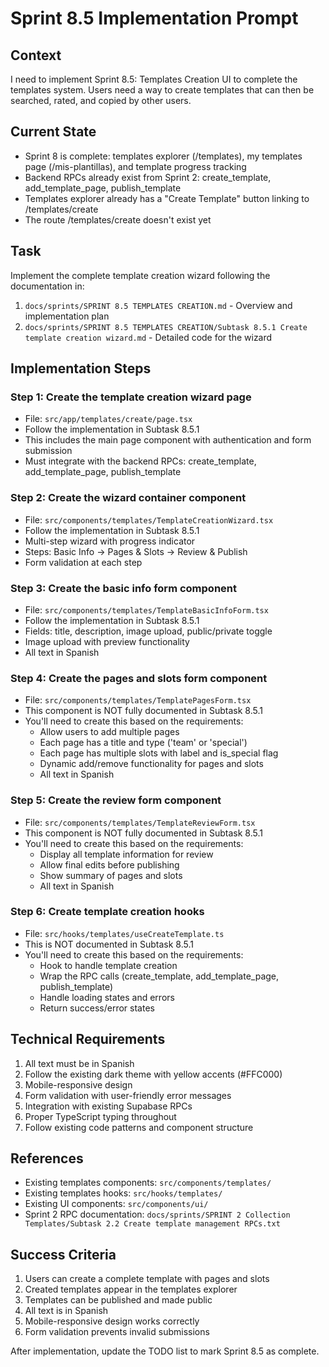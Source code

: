 # Sprint 8.5 Implementation Prompt

## Context

I need to implement Sprint 8.5: Templates Creation UI to complete the templates system. Users need a way to create templates that can then be searched, rated, and copied by other users.

## Current State

- Sprint 8 is complete: templates explorer (/templates), my templates page (/mis-plantillas), and template progress tracking
- Backend RPCs already exist from Sprint 2: create_template, add_template_page, publish_template
- Templates explorer already has a "Create Template" button linking to /templates/create
- The route /templates/create doesn't exist yet

## Task

Implement the complete template creation wizard following the documentation in:

1. `docs/sprints/SPRINT 8.5 TEMPLATES CREATION.md` - Overview and implementation plan
2. `docs/sprints/SPRINT 8.5 TEMPLATES CREATION/Subtask 8.5.1 Create template creation wizard.md` - Detailed code for the wizard

## Implementation Steps

### Step 1: Create the template creation wizard page

- File: `src/app/templates/create/page.tsx`
- Follow the implementation in Subtask 8.5.1
- This includes the main page component with authentication and form submission
- Must integrate with the backend RPCs: create_template, add_template_page, publish_template

### Step 2: Create the wizard container component

- File: `src/components/templates/TemplateCreationWizard.tsx`
- Follow the implementation in Subtask 8.5.1
- Multi-step wizard with progress indicator
- Steps: Basic Info → Pages & Slots → Review & Publish
- Form validation at each step

### Step 3: Create the basic info form component

- File: `src/components/templates/TemplateBasicInfoForm.tsx`
- Follow the implementation in Subtask 8.5.1
- Fields: title, description, image upload, public/private toggle
- Image upload with preview functionality
- All text in Spanish

### Step 4: Create the pages and slots form component

- File: `src/components/templates/TemplatePagesForm.tsx`
- This component is NOT fully documented in Subtask 8.5.1
- You'll need to create this based on the requirements:
  - Allow users to add multiple pages
  - Each page has a title and type ('team' or 'special')
  - Each page has multiple slots with label and is_special flag
  - Dynamic add/remove functionality for pages and slots
  - All text in Spanish

### Step 5: Create the review form component

- File: `src/components/templates/TemplateReviewForm.tsx`
- This component is NOT fully documented in Subtask 8.5.1
- You'll need to create this based on the requirements:
  - Display all template information for review
  - Allow final edits before publishing
  - Show summary of pages and slots
  - All text in Spanish

### Step 6: Create template creation hooks

- File: `src/hooks/templates/useCreateTemplate.ts`
- This is NOT documented in Subtask 8.5.1
- You'll need to create this based on the requirements:
  - Hook to handle template creation
  - Wrap the RPC calls (create_template, add_template_page, publish_template)
  - Handle loading states and errors
  - Return success/error states

## Technical Requirements

1. All text must be in Spanish
2. Follow the existing dark theme with yellow accents (#FFC000)
3. Mobile-responsive design
4. Form validation with user-friendly error messages
5. Integration with existing Supabase RPCs
6. Proper TypeScript typing throughout
7. Follow existing code patterns and component structure

## References

- Existing templates components: `src/components/templates/`
- Existing templates hooks: `src/hooks/templates/`
- Existing UI components: `src/components/ui/`
- Sprint 2 RPC documentation: `docs/sprints/SPRINT 2 Collection Templates/Subtask 2.2 Create template management RPCs.txt`

## Success Criteria

1. Users can create a complete template with pages and slots
2. Created templates appear in the templates explorer
3. Templates can be published and made public
4. All text is in Spanish
5. Mobile-responsive design works correctly
6. Form validation prevents invalid submissions

After implementation, update the TODO list to mark Sprint 8.5 as complete.
